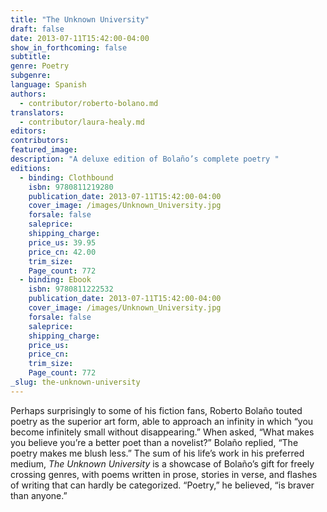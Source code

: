```yaml
---
title: "The Unknown University"
draft: false
date: 2013-07-11T15:42:00-04:00
show_in_forthcoming: false
subtitle:
genre: Poetry
subgenre:
language: Spanish
authors:
  - contributor/roberto-bolano.md
translators:
  - contributor/laura-healy.md
editors:
contributors:
featured_image:
description: "A deluxe edition of Bolaño’s complete poetry "
editions:
  - binding: Clothbound
    isbn: 9780811219280
    publication_date: 2013-07-11T15:42:00-04:00
    cover_image: /images/Unknown_University.jpg
    forsale: false
    saleprice:
    shipping_charge:
    price_us: 39.95
    price_cn: 42.00
    trim_size:
    Page_count: 772
  - binding: Ebook
    isbn: 9780811222532
    publication_date: 2013-07-11T15:42:00-04:00
    cover_image: /images/Unknown_University.jpg
    forsale: false
    saleprice:
    shipping_charge:
    price_us:
    price_cn:
    trim_size:
    Page_count: 772
_slug: the-unknown-university
---
```


Perhaps surprisingly to some of his fiction fans, Roberto Bolaño touted poetry as the superior art form, able to approach an infinity in which “you become infinitely small without disappearing.” When asked, “What makes you believe you’re a better poet than a novelist?” Bolaño replied, “The poetry makes me blush less.” The sum of his life’s work in his preferred medium, _The Unknown University_ is a showcase of Bolaño’s gift for freely crossing genres, with poems written in prose, stories in verse, and flashes of writing that can hardly be categorized. “Poetry,” he believed, “is braver than anyone.”

